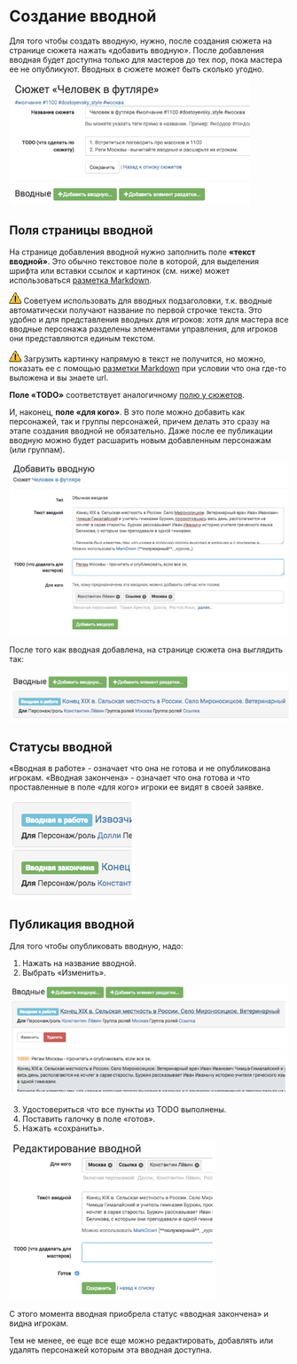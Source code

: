 # Создание вводной
Для того чтобы создать вводную, нужно, после создания сюжета на странице сюжета нажать «добавить вводную».
После добавления вводная будет доступна только для мастеров до тех пор, пока мастера ее не опубликуют.
Вводных в сюжете может быть сколько угодно.

![Создание вводной](creating-input.png)


## Поля страницы вводной

На странице добавления вводной нужно заполнить поле **«текст вводной»**. Это обычно текстовое поле в которой, для выделения шрифта или вставки ссылок и картинок (см. ниже) может использоваться [разметка Markdown](http://commonmark.org/help).

![Поля страницы вводной](attention.png) Советуем использовать для вводных подзаголовки, т.к. вводные автоматически получают название по первой строчке текста. Это удобно и для представления вводных для игроков: хотя для мастера все вводные персонажа разделены элементами управления, для игроков они представляются единым текстом.

![Поля страницы вводной](attention.png) Загрузить картинку напрямую в текст не получится, но можно, показать ее с помощью [разметки Markdown](http://commonmark.org/help) при условии что она где-то выложена и вы знаете url.

**Поле «TODO»** соответствует аналогичному [полю у сюжетов](http://docs.joinrpg.ru/ru/latest/plot/creating-plot.html#todo).

И, наконец, **поле «для кого»**. В это поле можно добавить как персонажей, так и группы персонажей, причем делать это сразу на этапе создания вводной не обязательно. Даже после ее публикации вводную можно будет расшарить новым добавленным персонажам (или группам).

![Поля страницы вводной](input-add-form.png)

После того как вводная добавлена, на странице сюжета она выглядить так:

![Поля страницы вводной](input-added.png)

## Статусы вводной
«Вводная в работе» - означает что она не готова и не опубликована игрокам.
«Вводная закончена» - означает что она готова и что проставленные в поле «для кого» игроки ее видят в своей заявке.

![Статусы вводной](input-status.png)

## Публикация вводной 
Для того чтобы опубликовать вводную, надо:
1. Нажать на название вводной.
2. Выбрать «Изменить».

![Публикация вводной](input-publication.png)

3. Удостовериться что все пункты из TODO выполнены. 
4. Поставить галочку в поле «готов».
5. Нажать «сохранить».

![Публикация вводной](input-edit.png)

С этого момента вводная приобрела статус «вводная закончена» и видна игрокам.

Тем не менее, ее еще все еще можно редактировать, добавлять или удалять персонажей которым эта вводная доступна.
